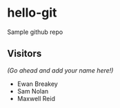 # hello-git
Sample github repo

## Visitors
*(Go ahead and add your name here!)*
- Ewan Breakey
- Sam Nolan
- Maxwell Reid
